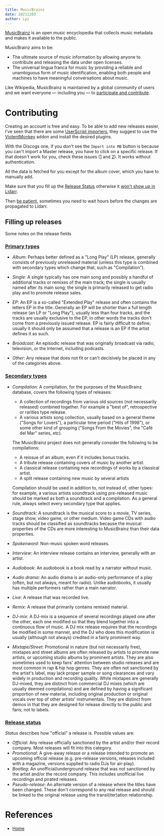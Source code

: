 ```yaml
---
title: MusicBrainz
date: 20211203
author: Lyz
---
```


[MusicBrainz](https://musicbrainz.org) is an open music encyclopedia that
collects music metadata and makes it available to the public.

MusicBrainz aims to be:

* The ultimate source of music information by allowing anyone to contribute and
    releasing the data under open licenses.
* The universal lingua franca for music by providing a reliable and unambiguous
    form of music identification, enabling both people and machines to have
    meaningful conversations about music.

Like Wikipedia, MusicBrainz is maintained by a global community of users and we
want everyone — including you — to [participate and contribute](https://musicbrainz.org/doc/How_to_Contribute).

# Contributing

Creating an account is free and easy. To be able to add new releases easier,
I've seen that there are some [UserScript
importers](https://github.com/murdos/musicbrainz-userscripts#mb_ui_enhancements),
they suggest to use the
[ViolentMonkey](https://addons.mozilla.org/en-US/firefox/addon/violentmonkey/)
addon and install the desired plugins.

With the Discogs one, if you don't see the `Import into MB` button is because
you can't import a Master release, you have to click on a specific release. If
that doesn't work for you, check these issues
([1](https://github.com/murdos/musicbrainz-userscripts/issues/413) and
[2](https://github.com/murdos/musicbrainz-userscripts/issues/354)). It works
without authentication.

All the data is fetched for you except for the album cover, which you have to
manually add.

Make sure that you fill up the [Release Status](#release-status) otherwise it
[won't show up in
Lidarr](https://wiki.servarr.com/lidarr/faq#i-cannot-find-a-release-in-lidarr-but-it-is-on-musicbrainz).

Then [be
patient](https://www.reddit.com/r/Lidarr/comments/cmyrwj/album_on_musicbrainz_but_not_in_lidarr/),
sometimes you need to wait hours before the changes are propagated to Lidarr.

## Filling up releases

Some notes on the release fields

### [Primary types](https://musicbrainz.org/doc/Release_Group/Type)

* *Album*: Perhaps better defined as a "Long Play" (LP) release, generally
    consists of previously unreleased material (unless this type is combined
    with secondary types which change that, such as "Compilation").

* *Single*: A single typically has one main song and possibly
        a handful of additional tracks or remixes of the main track; the single
        is usually named after its main song; the single is primarily released
        to get radio play and to promote release sales.

* *EP*: An EP is a so-called "Extended Play" release and often contains the
    letters EP in the title. Generally an EP will be shorter than a full length
    release (an LP or "Long Play"), usually less than four tracks, and the
    tracks are usually exclusive to the EP, in other words the tracks don't come
    from a previously issued release.  EP is fairly difficult to define; usually
    it should only be assumed that a release is an EP if the artist defines it
    as such.

* *Broadcast*: An episodic release that was originally broadcast via radio,
    television, or the Internet, including podcasts.

* *Other*: Any release that does not fit or can't decisively be placed in any of
    the categories above.

### [Secondary types](https://musicbrainz.org/doc/Release_Group/Type)

* *Compilation*: A compilation, for the purposes of the MusicBrainz database,
    covers the following types of releases:

    * A collection of recordings from various old sources (not necessarily
        released) combined together. For example a "best of", retrospective or
        rarities type release.
    * A various artists song collection, usually based on a general theme
        ("Songs for Lovers"), a particular time period ("Hits of 1998"), or some
        other kind of grouping ("Songs From the Movies", the "Café del Mar"
        series, etc).

    The MusicBrainz project does not generally consider the following to be compilations:

    * A reissue of an album, even if it includes bonus tracks.
    * A tribute release containing covers of music by another artist.
    * A classical release containing new recordings of works by a classical artist.
    * A split release containing new music by several artists

    Compilation should be used in addition to, not instead of, other types: for
    example, a various artists soundtrack using pre-released music should be
    marked as both a soundtrack and a compilation. As a general rule, always
    select every secondary type that applies.

* *Soundtrack*: A soundtrack is the musical score to a movie, TV series, stage
    show, video game, or other medium. Video game CDs with audio tracks should
    be classified as soundtracks because the musical properties of the CDs are
    more interesting to MusicBrainz than their data properties.

* *Spokenword*: Non-music spoken word releases.

* *Interview*: An interview release contains an interview, generally with an
    artist.

* *Audiobook*: An audiobook is a book read by a narrator without music.

* *Audio drama*: An audio drama is an audio-only performance of a play (often,
    but not always, meant for radio). Unlike audiobooks, it usually has multiple
    performers rather than a main narrator.

* *Live*: A release that was recorded live.

* *Remix*: A release that primarily contains remixed material.

* *DJ-mix*: A DJ-mix is a sequence of several recordings played one after the
    other, each one modified so that they blend together into a continuous flow
    of music. A DJ mix release requires that the recordings be modified in some
    manner, and the DJ who does this modification is usually (although not
    always) credited in a fairly prominent way.

* *Mixtape/Street*: Promotional in nature (but not necessarily free), mixtapes
    and street albums are often released by artists to promote new artists, or
    upcoming studio albums by prominent artists. They are also sometimes used to
    keep fans' attention between studio releases and are most common in rap
    & hip hop genres. They are often not sanctioned by the artist's label, may
    lack proper sample or song clearances and vary widely in production and
    recording quality. While mixtapes are generally DJ-mixed, they are distinct
    from commercial DJ mixes (which are usually deemed compilations) and are
    defined by having a significant proportion of new material, including
    original production or original vocals over top of other artists'
    instrumentals. They are distinct from demos in that they are designed for
    release directly to the public and fans; not to labels.

### [Release status](https://musicbrainz.org/doc/Release)

*Status* describes how "official" a release is. Possible values are:

* *Official*: Any release officially sanctioned by the artist and/or their
    record company. Most releases will fit into this category.
* *Promotional*: A give-away release or a release intended to promote an
    upcoming official release (e.g. pre-release versions, releases included
    with a magazine, versions supplied to radio DJs for air-play).
* *Bootleg*: An unofficial/underground release that was not sanctioned by
    the artist and/or the record company. This includes unofficial live
    recordings and pirated releases.
* *Pseudo-release*: An alternate version of a release where the titles have
    been changed. These don't correspond to any real release and should be
    linked to the original release using the transl(iter)ation
    relationship.

# References

* [Home](https://musicbrainz.org)
